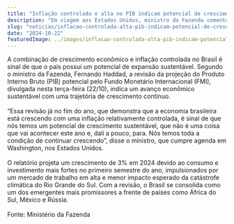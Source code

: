 ```yaml
---
title: "Inflação controlada e alta no PIB indicam potencial de crescimento sustentável do Brasil, afirma Haddad"
description: "Em viagem aos Estados Unidos, ministro da Fazenda comentou a nova projeção do FMI para a economia brasileira: “Temos toda a condição de continuar crescendo”"
slug: "noticias/inflacao-controlada-alta-pib-indicam-potencial-de-crescimento-sustentavel-do-brasil-afirma-haddad"
date: "2024-10-22"
featuredImage: ../images/inflacao-controlada-alta-pib-indicam-potencial-de-crescimento-sustentavel-do-brasil-afirma-haddad.png
---
```


A combinação de crescimento econômico e inflação controlada no Brasil é sinal de que o país possui um potencial de expansão sustentável. Segundo o ministro da Fazenda, Fernando Haddad, a revisão da projeção do Produto Interno Bruto (PIB) potencial pelo Fundo Monetário Internacional (FMI), divulgada nesta terça-feira (22/10), indica um avanço econômico sustentável com uma trajetória de crescimento contínuo.  
<br/>
“Essa revisão já no fim do ano, que demonstra que a economia brasileira está crescendo com uma inflação relativamente controlada, é sinal de que nós temos um potencial de crescimento sustentável, que não é uma coisa que vai acontecer este ano e, dali a pouco, para. Nós temos toda a condição de continuar crescendo”, disse o ministro, que cumpre agenda em Washington, nos Estados Unidos.  
<br/>
O relatório projeta um crescimento de 3% em 2024 devido ao consumo e investimento mais fortes no primeiro semestre do ano, impulsionados por um mercado de trabalho em alta e menor impacto esperado da catástrofe climática do Rio Grande do Sul. Com a revisão, o Brasil se consolida como um dos emergentes mais promissores a frente de países como África do Sul, México e Rússia.  
<br/>
Fonte: Ministério da Fazenda